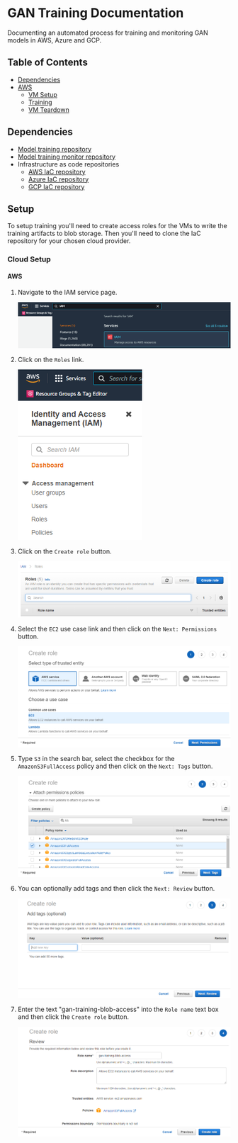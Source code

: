 # GAN Training Documentation

Documenting an automated process for training and monitoring GAN models in AWS, Azure and GCP.

## Table of Contents

* [Dependencies](#dependencies)
* [AWS](#aws)
  * [VM Setup](#vm-setup)
  * [Training](#training)
  * [VM Teardown](#vm-teardown)

## Dependencies

* [Model training repository](https://github.com/sem-onyalo/gan-training-model)
* [Model training monitor repository](https://github.com/sem-onyalo/gan-training-monitor-flask)
* Infrastructure as code repositories
  * [AWS IaC repository](https://github.com/sem-onyalo/gan-training-iac-aws-terraform)
  * [Azure IaC repository](https://github.com/sem-onyalo/gan-training-iac-azure-terraform)
  * [GCP IaC repository](https://github.com/sem-onyalo/gan-training-iac-gcp-terraform)

## Setup

To setup training you'll need to create access roles for the VMs to write the training artifacts to blob storage. Then you'll need to clone the IaC repository for your chosen cloud provider.

### Cloud Setup

#### AWS

1. Navigate to the IAM service page.

    ![AWS IAM service search](imgs/aws/setup/1-iam.png)

2. Click on the `Roles` link.

    ![AWS Roles](imgs/aws/setup/2-roles.png)

3. Click on the `Create role` button.

    ![AWS create role](imgs/aws/setup/3-create-role.png)

4. Select the `EC2` use case link and then click on the `Next: Permissions` button.

    ![AWS EC2 use case role](imgs/aws/setup/4-ec2-use-case.png)

5. Type `S3` in the search bar, select the checkbox for the `AmazonS3FullAccess` policy and then click on the `Next: Tags` button.

    ![AWS role policy](imgs/aws/setup/5-attach-policy.png)

6. You can optionally add tags and then click the `Next: Review` button.

    ![AWS role tags](imgs/aws/setup/6-role-tags.png)

7. Enter the text "gan-training-blob-access" into the `Role name` text box and then click the `Create role` button.

    ![AWS create role final](imgs/aws/setup/7-create-role.png)
